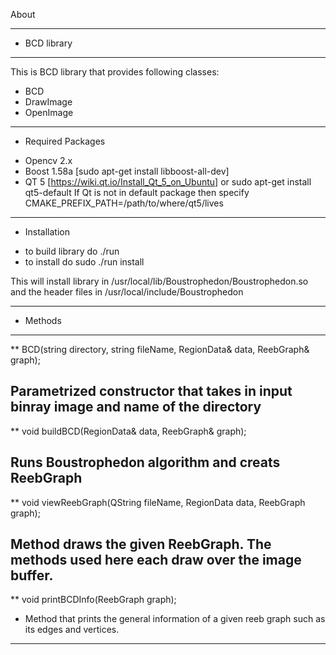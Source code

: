 About
______
* BCD library
______

This is BCD library that provides following classes:
- BCD
- DrawImage
- OpenImage
______
* Required Packages

- Opencv 2.x 
- Boost 1.58a [sudo apt-get install libboost-all-dev]
- QT 5 [https://wiki.qt.io/Install_Qt_5_on_Ubuntu] or sudo apt-get install qt5-default
 If Qt is not in default package then specify CMAKE_PREFIX_PATH=/path/to/where/qt5/lives
______
* Installation

- to build library do ./run
- to install do sudo ./run install

This will install library in /usr/local/lib/Boustrophedon/Boustrophedon.so
and the header files in /usr/local/include/Boustrophedon

______
* Methods
----------------------
**  BCD(string directory, string fileName, RegionData& data, ReebGraph& graph);

Parametrized constructor that takes in input binray image and name of the directory
----------------------
** void buildBCD(RegionData& data, ReebGraph& graph);

Runs Boustrophedon algorithm and creats ReebGraph 
----------------------
** void viewReebGraph(QString fileName, RegionData data, ReebGraph graph);
  
Method draws the given ReebGraph. The methods used here each draw over
  the image buffer.
----------------------
** void printBCDInfo(ReebGraph graph);

-  Method that prints the general information of a given reeb graph such as its edges and vertices.
----------------------
